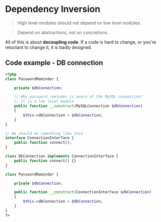 # Dependency Inversion

> High level modules should not depend on low level modules.

> Depend on abstractions, not on concretions.

All of this is about **decoupling code**. If a code is hard to change, or you're reluctant to change it, it is badly designed.

## Code example - DB connection

```php
<?php
class PasswordReminder {

	private $dbConnection;

	// Why password reminder is aware of the MySQL connection?
	// It is a low level module
	public function __construct(MySQLConnection $dbConnection)
	{
		$this->dbConnection = $dbConnection;
	}
}

// We should do something like this
interface ConnectionInterface {
	public function connect();
}

class DbConnection implements ConnectionInterface {
	public function connect() {}
}

class PasswordReminder {

	private $dbConnection;

	public function __construct(ConnectionInterface $dbConnection)
	{
		$this->dbConnection = $dbConnection;
	}
}
?>
```
